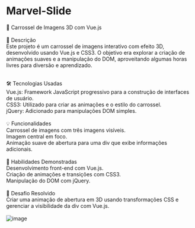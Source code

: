 # Marvel-Slide

🚀 Carrossel de Imagens 3D com Vue.js <br><br>
📖 Descrição<br>
Este projeto é um carrossel de imagens interativo com efeito 3D, desenvolvido usando Vue.js e CSS3. O objetivo era explorar a criação de animações suaves e a manipulação do DOM, aproveitando algumas horas livres para diversão e aprendizado.<br><br>

🛠️ Tecnologias Usadas<br>
Vue.js: Framework JavaScript progressivo para a construção de interfaces de usuário.<br>
CSS3: Utilizado para criar as animações e o estilo do carrossel.<br>
jQuery: Adicionado para manipulações DOM simples.<br><br>
💡 Funcionalidades<br>
Carrossel de imagens com três imagens visíveis.<br>
Imagem central em foco.<br>
Animação suave de abertura para uma div que exibe informações adicionais.<br><br>
🌟 Habilidades Demonstradas<br>
Desenvolvimento front-end com Vue.js.<br>
Criação de animações e transições com CSS3.<br>
Manipulação do DOM com jQuery.<br><br>
🔧 Desafio Resolvido<br>
Criar uma animação de abertura em 3D usando transformações CSS e gerenciar a visibilidade da div com Vue.js.<br><br>
![image](https://github.com/user-attachments/assets/3e87da34-3bbf-43ec-8832-c5d60d818737)<br>

